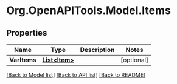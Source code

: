 # Org.OpenAPITools.Model.Items

## Properties

Name | Type | Description | Notes
------------ | ------------- | ------------- | -------------
**VarItems** | [**List&lt;Item&gt;**](Item.md) |  | [optional] 

[[Back to Model list]](../README.md#documentation-for-models) [[Back to API list]](../README.md#documentation-for-api-endpoints) [[Back to README]](../README.md)

